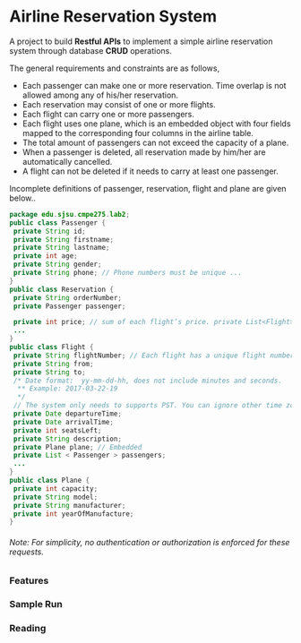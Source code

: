 # Airline Reservation System
A project to build **Restful APIs** to implement a simple  airline reservation system through database **CRUD** operations.

The general requirements and constraints are as follows,
* Each passenger can make one or more reservation. Time overlap is not allowed among any of his/her reservation.
* Each reservation may consist of one or more flights.
* Each flight can carry one or more passengers.
* Each flight uses one plane, which is an embedded object with four fields mapped to the corresponding four columns in the airline table.
* The total amount of passengers can not exceed the capacity of a plane.
* When a passenger is deleted, all reservation made by him/her are automatically cancelled.
* A flight can not be deleted if it needs to carry at least one passenger.

Incomplete  definitions of passenger, reservation, flight and plane are given below..
```java
package edu.sjsu.cmpe275.lab2;
public class Passenger {
 private String id;
 private String firstname;
 private String lastname;
 private int age;
 private String gender;
 private String phone; // Phone numbers must be unique ...
}
public class Reservation {
 private String orderNumber;
 private Passenger passenger;

 private int price; // sum of each flight’s price. private List<Flight> flights;
 ...
}
public class Flight {
 private String flightNumber; // Each flight has a unique flight number. private int price;
 private String from;
 private String to;
 /* Date format:  yy-mm-dd-hh, does not include minutes and seconds.
  ** Example: 2017-03-22-19
  */
 // The system only needs to supports PST. You can ignore other time zones.
 private Date departureTime;
 private Date arrivalTime;
 private int seatsLeft;
 private String description;
 private Plane plane; // Embedded
 private List < Passenger > passengers;
 ...
}
public class Plane {
 private int capacity;
 private String model;
 private String manufacturer;
 private int yearOfManufacture;
}
```

###### Note: For simplicity, no authentication or authorization is enforced for these requests.

### Features

### Sample Run

### Reading


    
    



    
    
